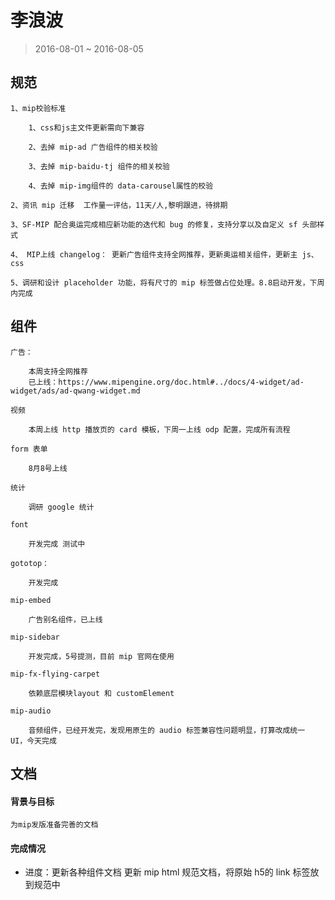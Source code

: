 # 李浪波

> 2016-08-01 ~ 2016-08-05


## 规范  
    1、mip校验标准

        1、css和js主文件更新需向下兼容

        2、去掉 mip-ad 广告组件的相关校验

        3、去掉 mip-baidu-tj 组件的相关校验

        4、去掉 mip-img组件的 data-carousel属性的校验

    2、资讯 mip 迁移  工作量一评估，11天/人,黎明跟进，待排期
    
    3、SF-MIP 配合奥运完成相应新功能的迭代和 bug 的修复，支持分享以及自定义 sf 头部样式
    
    4、 MIP上线 changelog： 更新广告组件支持全网推荐，更新奥运相关组件，更新主 js、css

    5、调研和设计 placeholder 功能，将有尺寸的 mip 标签做占位处理。8.8启动开发，下周内完成

## 组件  
    广告：

        本周支持全网推荐
        已上线：https://www.mipengine.org/doc.html#../docs/4-widget/ad-widget/ads/ad-qwang-widget.md 

    视频  

        本周上线 http 播放页的 card 模板，下周一上线 odp 配置，完成所有流程

    form 表单 

        8月8号上线
    
    统计  

        调研 google 统计
    
    font 

        开发完成 测试中
    
    gototop：

        开发完成

    mip-embed

        广告别名组件，已上线

    mip-sidebar

        开发完成，5号提测，目前 mip 官网在使用

    mip-fx-flying-carpet

        依赖底层模块layout 和 customElement

    mip-audio

        音频组件，已经开发完，发现用原生的 audio 标签兼容性问题明显，打算改成统一 UI，今天完成
    
    
## 文档 

#### 背景与目标
    
    为mip发版准备完善的文档
    
#### 完成情况

- 进度：更新各种组件文档
       更新 mip html 规范文档，将原始 h5的 link 标签放到规范中

 
